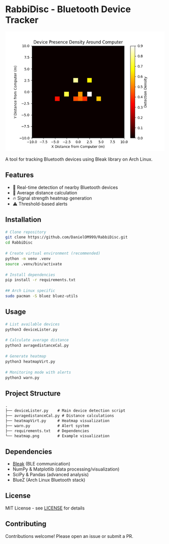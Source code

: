 # RabbiDisc - Bluetooth Device Tracker

![Heatmap Example](heatmap.png)

A tool for tracking Bluetooth devices using Bleak library on Arch Linux.

## Features
- 📡 Real-time detection of nearby Bluetooth devices
- 📏 Average distance calculation
- 🔥 Signal strength heatmap generation
- ⚠️ Threshold-based alerts

## Installation

```bash
# Clone repository
git clone https://github.com/DanielOM999/RabbiDisc.git
cd RabbiDisc

# Create virtual environment (recommended)
python -m venv .venv
source .venv/bin/activate

# Install dependencies
pip install -r requirements.txt

## Arch Linux specific
sudo pacman -S bluez bluez-utils
```

## Usage
```bash
# List available devices
python3 deviceLister.py

# Calculate average distance
python3 avragedistanceCal.py

# Generate heatmap
python3 heatmapVirt.py

# Monitoring mode with alerts
python3 warn.py
```

## Project Structure
```
.
├── deviceLister.py    # Main device detection script
├── avragedistanceCal.py # Distance calculations
├── heatmapVirt.py     # Heatmap visualization
├── warn.py            # Alert system
├── requirements.txt   # Dependencies
└── heatmap.png        # Example visualization
```

## Dependencies
- [Bleak](https://github.com/hbldh/bleak) (BLE communication)
- NumPy & Matplotlib (data processing/visualization)
- SciPy & Pandas (advanced analysis)
- BlueZ (Arch Linux Bluetooth stack)

## License
MIT License - see [LICENSE](LICENSE) for details

## Contributing
Contributions welcome! Please open an issue or submit a PR.
